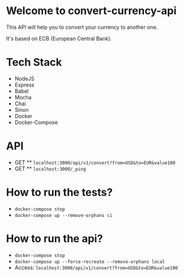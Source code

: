 # Welcome to convert-currency-api

This API will help you to convert your currency to another one.

It's based on ECB (European Central Bank).

# Tech Stack

* NodeJS
* Express
* Babel
* Mocha
* Chai
* Sinon
* Docker
* Docker-Compose

# API

* GET
** `localhost:3000/api/v1/convert?from=USD&to=EUR&value100`
* GET
** `localhost:3000/_ping`

# How to run the tests?

* `docker-compose stop`
* `docker-compose up --remove-orphans ci`

# How to run the api?

* `docker-compose stop`
* `docker-compose up --force-recreate --remove-orphans local`
* Access: `localhost:3000/api/v1/convert?from=USD&to=EUR&value100`
